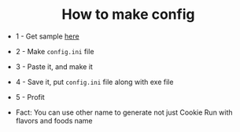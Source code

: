 <h1 align="center">
How to make config
</h1>

* 1 - Get sample [here](https://raw.githubusercontent.com/Bang1338/Cookie-Run-Name-Generator/main/config.ini)
* 2 - Make ```config.ini``` file
* 3 - Paste it, and make it
* 4 - Save it, put ```config.ini``` file along with exe file
* 5 - Profit


* Fact: You can use other name to generate not just Cookie Run with flavors and foods name
